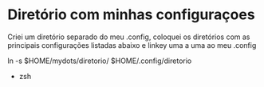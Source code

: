 # Diretório com minhas configuraçoes

Criei um diretório separado do meu .config, coloquei os diretórios com as principais configurações listadas abaixo e linkey uma a uma ao meu .config

ln -s $HOME/mydots/diretorio/ $HOME/.config/diretorio

- zsh
